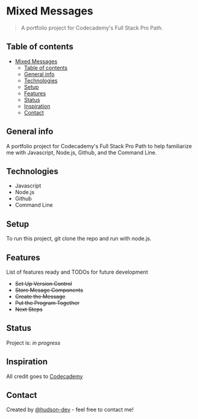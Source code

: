 # Mixed Messages
> A portfolio project for Codecademy's Full Stack Pro Path.

## Table of contents
- [Mixed Messages](#mixed-messages)
  - [Table of contents](#table-of-contents)
  - [General info](#general-info)
  - [Technologies](#technologies)
  - [Setup](#setup)
  - [Features](#features)
  - [Status](#status)
  - [Inspiration](#inspiration)
  - [Contact](#contact)

## General info
A portfolio project for Codecademy's Full Stack Pro Path to help familiarize me with Javascript, Node.js, Github, and the Command Line.

## Technologies
* Javascript
* Node.js
* Github
* Command Line

## Setup
To run this project, git clone the repo and run with node.js.

## Features
List of features ready and TODOs for future development
* ~~Set Up Version Control~~
* ~~Store Mesage Components~~
* ~~Create the Message~~
* ~~Put the Program Together~~
* ~~Next Steps~~

## Status
Project is: _in progress_

## Inspiration
All credit goes to [Codecademy](https://www.codecademy.com/learn)

## Contact
Created by [@hudson-dev](https://github.com/hudson-dev) - feel free to contact me!
